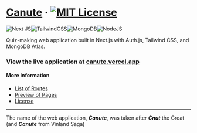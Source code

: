 # [Canute](https://github.com/abyanmajid/canute) &middot; [![MIT License](https://img.shields.io/badge/License-MIT-blue.svg)](https://github.com/abyanmajid/canute/blob/main/LICENSE)

![Next JS](https://img.shields.io/badge/Next-gray?style=for-the-badge&logo=next.js&logoColor=white)![TailwindCSS](https://img.shields.io/badge/tailwind-%2338B2AC.svg?style=for-the-badge&logo=tailwind-css&logoColor=white)![MongoDB](https://img.shields.io/badge/MongoDB-%234ea94b.svg?style=for-the-badge&logo=mongodb&logoColor=white)![NodeJS](https://img.shields.io/badge/node.js-6DA55F?style=for-the-badge&logo=node.js&logoColor=white)

Quiz-making web application built in Next.js with Auth.js, Tailwind CSS, and MongoDB Atlas.

### View the live application at [canute.vercel.app](https://canute.vercel.app)

#### More information
- [List of Routes](https://github.com/abyanmajid/canute/blob/main/ROUTES.md)
- [Preview of Pages](https://github.com/abyanmajid/canute/blob/main/PAGES-PREVIEW.md)
- [License](https://github.com/abyanmajid/canute/blob/main/LICENSE)

---
The name of the web application, ***Canute***, was taken after ***Cnut*** the Great (and ***Canute*** from Vinland Saga)

</div>
